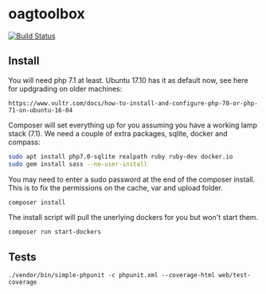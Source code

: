 oagtoolbox
==========

[![Build Status](https://travis-ci.org/NeonOpenAG/oagtoolbox.svg?branch=master)](https://travis-ci.org/NeonOpenAG/oagtoolbox)

Install
-------

You will need php 7.1 at least.  Ubuntu 17.10 has it as default now, see here for updgrading on older machines:

    https://www.vultr.com/docs/how-to-install-and-configure-php-70-or-php-71-on-ubuntu-16-04

Composer will set everything up for you assuming you have a working lamp stack (7.1).  We need a couple of extra packages, sqlite, docker and compass:

```bash
sudo apt install php7.0-sqlite realpath ruby ruby-dev docker.io
sudo gem install sass --no-user-install
```

You may need to enter a sudo password at the end of the composer install.  This is to fix the permissions on the cache, var and upload folder.

```bash
composer install
```

The install script will pull the unerlying dockers for you but won't start them.

```bash
composer run start-dockers
```

Tests
-----

    ./vendor/bin/simple-phpunit -c phpunit.xml --coverage-html web/test-coverage
